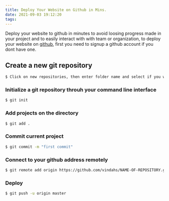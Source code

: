 ```yaml
---
title: Deploy Your Website on Github in Mins.
date: 2021-09-03 19:12:20
tags:
---
```


Deploy your website to github in minutes to avoid loosing progress made in your project and to easily interact with with team or organization, to deploy your website on [github](https://github.com/join/), first you need to signup a github account if you dont have one.

## Create a new git repository


``` bash
$ Click on new repositories, then enter folder name and select if you want it to be a public or private project, the click create repository.
```

### Initialize a git repository throuh your command line interface

``` bash
$ git init
```

### Add projects on the directory

``` bash
$ git add .
```


### Commit current project

``` bash
$ git commit -m "first commit"
```

### Connect to your github address remotely

``` bash
$ git remote add origin https://github.com/vindahs/NAME-OF-REPOSITORY.git
```

### Deploy

``` bash
$ git push -u origin master
```
